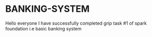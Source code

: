 # BANKING-SYSTEM
Hello everyone I have successfully completed grip task #1 of spark foundation i.e basic banking system
